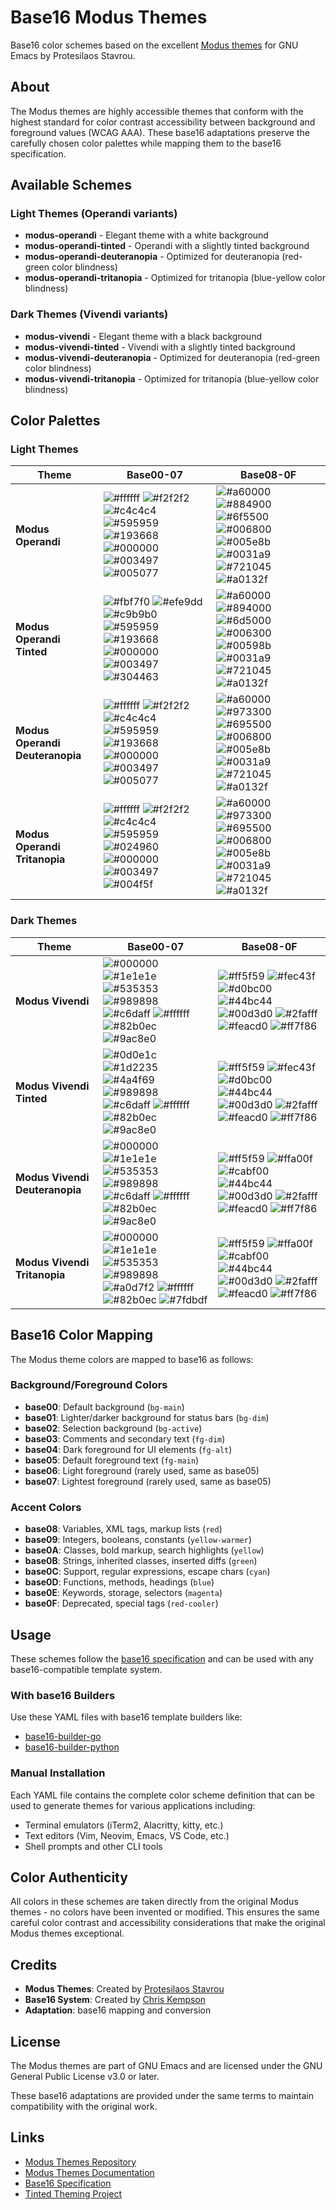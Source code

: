 # Base16 Modus Themes

Base16 color schemes based on the excellent [Modus themes](https://github.com/protesilaos/modus-themes) for GNU Emacs by Protesilaos Stavrou.

## About

The Modus themes are highly accessible themes that conform with the highest standard for color contrast accessibility between background and foreground values (WCAG AAA). These base16 adaptations preserve the carefully chosen color palettes while mapping them to the base16 specification.

## Available Schemes

### Light Themes (Operandi variants)
- **modus-operandi** - Elegant theme with a white background
- **modus-operandi-tinted** - Operandi with a slightly tinted background
- **modus-operandi-deuteranopia** - Optimized for deuteranopia (red-green color blindness)
- **modus-operandi-tritanopia** - Optimized for tritanopia (blue-yellow color blindness)

### Dark Themes (Vivendi variants)
- **modus-vivendi** - Elegant theme with a black background
- **modus-vivendi-tinted** - Vivendi with a slightly tinted background
- **modus-vivendi-deuteranopia** - Optimized for deuteranopia (red-green color blindness)
- **modus-vivendi-tritanopia** - Optimized for tritanopia (blue-yellow color blindness)

## Color Palettes

### Light Themes

| Theme | Base00-07 | Base08-0F |
|-------|-----------|-----------|
| **Modus Operandi** | ![#ffffff](https://img.shields.io/badge/00-%23ffffff-ffffff?style=flat-square) ![#f2f2f2](https://img.shields.io/badge/01-%23f2f2f2-f2f2f2?style=flat-square) ![#c4c4c4](https://img.shields.io/badge/02-%23c4c4c4-c4c4c4?style=flat-square) ![#595959](https://img.shields.io/badge/03-%23595959-595959?style=flat-square) ![#193668](https://img.shields.io/badge/04-%23193668-193668?style=flat-square) ![#000000](https://img.shields.io/badge/05-%23000000-000000?style=flat-square) ![#003497](https://img.shields.io/badge/06-%23003497-003497?style=flat-square) ![#005077](https://img.shields.io/badge/07-%23005077-005077?style=flat-square) | ![#a60000](https://img.shields.io/badge/08-%23a60000-a60000?style=flat-square) ![#884900](https://img.shields.io/badge/09-%23884900-884900?style=flat-square) ![#6f5500](https://img.shields.io/badge/0A-%236f5500-6f5500?style=flat-square) ![#006800](https://img.shields.io/badge/0B-%23006800-006800?style=flat-square) ![#005e8b](https://img.shields.io/badge/0C-%23005e8b-005e8b?style=flat-square) ![#0031a9](https://img.shields.io/badge/0D-%230031a9-0031a9?style=flat-square) ![#721045](https://img.shields.io/badge/0E-%23721045-721045?style=flat-square) ![#a0132f](https://img.shields.io/badge/0F-%23a0132f-a0132f?style=flat-square) |
| **Modus Operandi Tinted** | ![#fbf7f0](https://img.shields.io/badge/00-%23fbf7f0-fbf7f0?style=flat-square) ![#efe9dd](https://img.shields.io/badge/01-%23efe9dd-efe9dd?style=flat-square) ![#c9b9b0](https://img.shields.io/badge/02-%23c9b9b0-c9b9b0?style=flat-square) ![#595959](https://img.shields.io/badge/03-%23595959-595959?style=flat-square) ![#193668](https://img.shields.io/badge/04-%23193668-193668?style=flat-square) ![#000000](https://img.shields.io/badge/05-%23000000-000000?style=flat-square) ![#003497](https://img.shields.io/badge/06-%23003497-003497?style=flat-square) ![#304463](https://img.shields.io/badge/07-%23304463-304463?style=flat-square) | ![#a60000](https://img.shields.io/badge/08-%23a60000-a60000?style=flat-square) ![#894000](https://img.shields.io/badge/09-%23894000-894000?style=flat-square) ![#6d5000](https://img.shields.io/badge/0A-%236d5000-6d5000?style=flat-square) ![#006300](https://img.shields.io/badge/0B-%23006300-006300?style=flat-square) ![#00598b](https://img.shields.io/badge/0C-%2300598b-00598b?style=flat-square) ![#0031a9](https://img.shields.io/badge/0D-%230031a9-0031a9?style=flat-square) ![#721045](https://img.shields.io/badge/0E-%23721045-721045?style=flat-square) ![#a0132f](https://img.shields.io/badge/0F-%23a0132f-a0132f?style=flat-square) |
| **Modus Operandi Deuteranopia** | ![#ffffff](https://img.shields.io/badge/00-%23ffffff-ffffff?style=flat-square) ![#f2f2f2](https://img.shields.io/badge/01-%23f2f2f2-f2f2f2?style=flat-square) ![#c4c4c4](https://img.shields.io/badge/02-%23c4c4c4-c4c4c4?style=flat-square) ![#595959](https://img.shields.io/badge/03-%23595959-595959?style=flat-square) ![#193668](https://img.shields.io/badge/04-%23193668-193668?style=flat-square) ![#000000](https://img.shields.io/badge/05-%23000000-000000?style=flat-square) ![#003497](https://img.shields.io/badge/06-%23003497-003497?style=flat-square) ![#005077](https://img.shields.io/badge/07-%23005077-005077?style=flat-square) | ![#a60000](https://img.shields.io/badge/08-%23a60000-a60000?style=flat-square) ![#973300](https://img.shields.io/badge/09-%23973300-973300?style=flat-square) ![#695500](https://img.shields.io/badge/0A-%23695500-695500?style=flat-square) ![#006800](https://img.shields.io/badge/0B-%23006800-006800?style=flat-square) ![#005e8b](https://img.shields.io/badge/0C-%23005e8b-005e8b?style=flat-square) ![#0031a9](https://img.shields.io/badge/0D-%230031a9-0031a9?style=flat-square) ![#721045](https://img.shields.io/badge/0E-%23721045-721045?style=flat-square) ![#a0132f](https://img.shields.io/badge/0F-%23a0132f-a0132f?style=flat-square) |
| **Modus Operandi Tritanopia** | ![#ffffff](https://img.shields.io/badge/00-%23ffffff-ffffff?style=flat-square) ![#f2f2f2](https://img.shields.io/badge/01-%23f2f2f2-f2f2f2?style=flat-square) ![#c4c4c4](https://img.shields.io/badge/02-%23c4c4c4-c4c4c4?style=flat-square) ![#595959](https://img.shields.io/badge/03-%23595959-595959?style=flat-square) ![#024960](https://img.shields.io/badge/04-%23024960-024960?style=flat-square) ![#000000](https://img.shields.io/badge/05-%23000000-000000?style=flat-square) ![#003497](https://img.shields.io/badge/06-%23003497-003497?style=flat-square) ![#004f5f](https://img.shields.io/badge/07-%23004f5f-004f5f?style=flat-square) | ![#a60000](https://img.shields.io/badge/08-%23a60000-a60000?style=flat-square) ![#973300](https://img.shields.io/badge/09-%23973300-973300?style=flat-square) ![#695500](https://img.shields.io/badge/0A-%23695500-695500?style=flat-square) ![#006800](https://img.shields.io/badge/0B-%23006800-006800?style=flat-square) ![#005e8b](https://img.shields.io/badge/0C-%23005e8b-005e8b?style=flat-square) ![#0031a9](https://img.shields.io/badge/0D-%230031a9-0031a9?style=flat-square) ![#721045](https://img.shields.io/badge/0E-%23721045-721045?style=flat-square) ![#a0132f](https://img.shields.io/badge/0F-%23a0132f-a0132f?style=flat-square) |

### Dark Themes

| Theme | Base00-07 | Base08-0F |
|-------|-----------|-----------|
| **Modus Vivendi** | ![#000000](https://img.shields.io/badge/00-%23000000-000000?style=flat-square) ![#1e1e1e](https://img.shields.io/badge/01-%231e1e1e-1e1e1e?style=flat-square) ![#535353](https://img.shields.io/badge/02-%23535353-535353?style=flat-square) ![#989898](https://img.shields.io/badge/03-%23989898-989898?style=flat-square) ![#c6daff](https://img.shields.io/badge/04-%23c6daff-c6daff?style=flat-square) ![#ffffff](https://img.shields.io/badge/05-%23ffffff-ffffff?style=flat-square) ![#82b0ec](https://img.shields.io/badge/06-%2382b0ec-82b0ec?style=flat-square) ![#9ac8e0](https://img.shields.io/badge/07-%239ac8e0-9ac8e0?style=flat-square) | ![#ff5f59](https://img.shields.io/badge/08-%23ff5f59-ff5f59?style=flat-square) ![#fec43f](https://img.shields.io/badge/09-%23fec43f-fec43f?style=flat-square) ![#d0bc00](https://img.shields.io/badge/0A-%23d0bc00-d0bc00?style=flat-square) ![#44bc44](https://img.shields.io/badge/0B-%2344bc44-44bc44?style=flat-square) ![#00d3d0](https://img.shields.io/badge/0C-%2300d3d0-00d3d0?style=flat-square) ![#2fafff](https://img.shields.io/badge/0D-%232fafff-2fafff?style=flat-square) ![#feacd0](https://img.shields.io/badge/0E-%23feacd0-feacd0?style=flat-square) ![#ff7f86](https://img.shields.io/badge/0F-%23ff7f86-ff7f86?style=flat-square) |
| **Modus Vivendi Tinted** | ![#0d0e1c](https://img.shields.io/badge/00-%230d0e1c-0d0e1c?style=flat-square) ![#1d2235](https://img.shields.io/badge/01-%231d2235-1d2235?style=flat-square) ![#4a4f69](https://img.shields.io/badge/02-%234a4f69-4a4f69?style=flat-square) ![#989898](https://img.shields.io/badge/03-%23989898-989898?style=flat-square) ![#c6daff](https://img.shields.io/badge/04-%23c6daff-c6daff?style=flat-square) ![#ffffff](https://img.shields.io/badge/05-%23ffffff-ffffff?style=flat-square) ![#82b0ec](https://img.shields.io/badge/06-%2382b0ec-82b0ec?style=flat-square) ![#9ac8e0](https://img.shields.io/badge/07-%239ac8e0-9ac8e0?style=flat-square) | ![#ff5f59](https://img.shields.io/badge/08-%23ff5f59-ff5f59?style=flat-square) ![#fec43f](https://img.shields.io/badge/09-%23fec43f-fec43f?style=flat-square) ![#d0bc00](https://img.shields.io/badge/0A-%23d0bc00-d0bc00?style=flat-square) ![#44bc44](https://img.shields.io/badge/0B-%2344bc44-44bc44?style=flat-square) ![#00d3d0](https://img.shields.io/badge/0C-%2300d3d0-00d3d0?style=flat-square) ![#2fafff](https://img.shields.io/badge/0D-%232fafff-2fafff?style=flat-square) ![#feacd0](https://img.shields.io/badge/0E-%23feacd0-feacd0?style=flat-square) ![#ff7f86](https://img.shields.io/badge/0F-%23ff7f86-ff7f86?style=flat-square) |
| **Modus Vivendi Deuteranopia** | ![#000000](https://img.shields.io/badge/00-%23000000-000000?style=flat-square) ![#1e1e1e](https://img.shields.io/badge/01-%231e1e1e-1e1e1e?style=flat-square) ![#535353](https://img.shields.io/badge/02-%23535353-535353?style=flat-square) ![#989898](https://img.shields.io/badge/03-%23989898-989898?style=flat-square) ![#c6daff](https://img.shields.io/badge/04-%23c6daff-c6daff?style=flat-square) ![#ffffff](https://img.shields.io/badge/05-%23ffffff-ffffff?style=flat-square) ![#82b0ec](https://img.shields.io/badge/06-%2382b0ec-82b0ec?style=flat-square) ![#9ac8e0](https://img.shields.io/badge/07-%239ac8e0-9ac8e0?style=flat-square) | ![#ff5f59](https://img.shields.io/badge/08-%23ff5f59-ff5f59?style=flat-square) ![#ffa00f](https://img.shields.io/badge/09-%23ffa00f-ffa00f?style=flat-square) ![#cabf00](https://img.shields.io/badge/0A-%23cabf00-cabf00?style=flat-square) ![#44bc44](https://img.shields.io/badge/0B-%2344bc44-44bc44?style=flat-square) ![#00d3d0](https://img.shields.io/badge/0C-%2300d3d0-00d3d0?style=flat-square) ![#2fafff](https://img.shields.io/badge/0D-%232fafff-2fafff?style=flat-square) ![#feacd0](https://img.shields.io/badge/0E-%23feacd0-feacd0?style=flat-square) ![#ff7f86](https://img.shields.io/badge/0F-%23ff7f86-ff7f86?style=flat-square) |
| **Modus Vivendi Tritanopia** | ![#000000](https://img.shields.io/badge/00-%23000000-000000?style=flat-square) ![#1e1e1e](https://img.shields.io/badge/01-%231e1e1e-1e1e1e?style=flat-square) ![#535353](https://img.shields.io/badge/02-%23535353-535353?style=flat-square) ![#989898](https://img.shields.io/badge/03-%23989898-989898?style=flat-square) ![#a0d7f2](https://img.shields.io/badge/04-%23a0d7f2-a0d7f2?style=flat-square) ![#ffffff](https://img.shields.io/badge/05-%23ffffff-ffffff?style=flat-square) ![#82b0ec](https://img.shields.io/badge/06-%2382b0ec-82b0ec?style=flat-square) ![#7fdbdf](https://img.shields.io/badge/07-%237fdbdf-7fdbdf?style=flat-square) | ![#ff5f59](https://img.shields.io/badge/08-%23ff5f59-ff5f59?style=flat-square) ![#ffa00f](https://img.shields.io/badge/09-%23ffa00f-ffa00f?style=flat-square) ![#cabf00](https://img.shields.io/badge/0A-%23cabf00-cabf00?style=flat-square) ![#44bc44](https://img.shields.io/badge/0B-%2344bc44-44bc44?style=flat-square) ![#00d3d0](https://img.shields.io/badge/0C-%2300d3d0-00d3d0?style=flat-square) ![#2fafff](https://img.shields.io/badge/0D-%232fafff-2fafff?style=flat-square) ![#feacd0](https://img.shields.io/badge/0E-%23feacd0-feacd0?style=flat-square) ![#ff7f86](https://img.shields.io/badge/0F-%23ff7f86-ff7f86?style=flat-square) |

## Base16 Color Mapping

The Modus theme colors are mapped to base16 as follows:

### Background/Foreground Colors
- **base00**: Default background (`bg-main`)
- **base01**: Lighter/darker background for status bars (`bg-dim`)
- **base02**: Selection background (`bg-active`)
- **base03**: Comments and secondary text (`fg-dim`)
- **base04**: Dark foreground for UI elements (`fg-alt`)
- **base05**: Default foreground text (`fg-main`)
- **base06**: Light foreground (rarely used, same as base05)
- **base07**: Lightest foreground (rarely used, same as base05)

### Accent Colors
- **base08**: Variables, XML tags, markup lists (`red`)
- **base09**: Integers, booleans, constants (`yellow-warmer`)
- **base0A**: Classes, bold markup, search highlights (`yellow`)
- **base0B**: Strings, inherited classes, inserted diffs (`green`)
- **base0C**: Support, regular expressions, escape chars (`cyan`)
- **base0D**: Functions, methods, headings (`blue`)
- **base0E**: Keywords, storage, selectors (`magenta`)
- **base0F**: Deprecated, special tags (`red-cooler`)

## Usage

These schemes follow the [base16 specification](https://github.com/tinted-theming/home/blob/main/styling.md) and can be used with any base16-compatible template system.

### With base16 Builders

Use these YAML files with base16 template builders like:
- [base16-builder-go](https://github.com/tinted-theming/base16-builder-go)
- [base16-builder-python](https://github.com/base16-project/base16-builder-python)

### Manual Installation

Each YAML file contains the complete color scheme definition that can be used to generate themes for various applications including:
- Terminal emulators (iTerm2, Alacritty, kitty, etc.)
- Text editors (Vim, Neovim, Emacs, VS Code, etc.)
- Shell prompts and other CLI tools

## Color Authenticity

All colors in these schemes are taken directly from the original Modus themes - no colors have been invented or modified. This ensures the same careful color contrast and accessibility considerations that make the original Modus themes exceptional.

## Credits

- **Modus Themes**: Created by [Protesilaos Stavrou](https://protesilaos.com/)
- **Base16 System**: Created by [Chris Kempson](https://github.com/chriskempson)
- **Adaptation**: base16 mapping and conversion

## License

The Modus themes are part of GNU Emacs and are licensed under the GNU General Public License v3.0 or later.

These base16 adaptations are provided under the same terms to maintain compatibility with the original work.

## Links

- [Modus Themes Repository](https://github.com/protesilaos/modus-themes)
- [Modus Themes Documentation](https://protesilaos.com/emacs/modus-themes)
- [Base16 Specification](https://github.com/tinted-theming/home/blob/main/styling.md)
- [Tinted Theming Project](https://github.com/tinted-theming)
